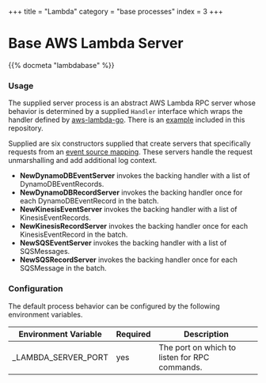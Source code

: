 +++
title = "Lambda"
category = "base processes"
index = 3
+++

# Base AWS Lambda Server

{{% docmeta "lambdabase" %}}

<!-- Fold -->

### Usage

The supplied server process is an abstract AWS Lambda RPC server whose behavior is determined by a supplied `Handler` interface which wraps the handler defined by [aws-lambda-go](https://github.com/aws/aws-lambda-go/blob/af0b813d5803d9754b920ed666b1cf8c16becfb3/lambda/handler.go#L14). There is an [example](./example) included in this repository.

Supplied are six constructors supplied that create servers that specifically requests from an [event source mapping](https://docs.aws.amazon.com/lambda/latest/dg/intro-invocation-modes.html). These servers handle the request unmarshalling and add additional log context.

- **NewDynamoDBEventServer** invokes the backing handler with a list of DynamoDBEventRecords.
- **NewDynamoDBRecordServer** invokes the backing handler once for each DynamoDBEventRecord in the batch.
- **NewKinesisEventServer** invokes the backing handler with a list of KinesisEventRecords.
- **NewKinesisRecordServer** invokes the backing handler once for each KinesisEventRecord in the batch.
- **NewSQSEventServer** invokes the backing handler with a list of SQSMessages.
- **NewSQSRecordServer** invokes the backing handler once for each SQSMessage in the batch.

### Configuration

The default process behavior can be configured by the following environment variables.

| Environment Variable | Required | Description |
| -------------------- | -------- | ----------- |
| _LAMBDA_SERVER_PORT  | yes      | The port on which to listen for RPC commands. |
